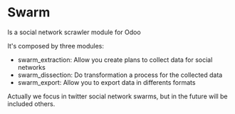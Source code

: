 Swarm
=====

Is a social network scrawler module for Odoo

It's composed by three modules:

* swarm_extraction: Allow you create plans to collect data for social networks
* swarm_dissection: Do transformation a process for the collected data
* swarm_export: Allow you to export data in differents formats

Actually we focus in twitter social network swarms, but in the future will be included others.